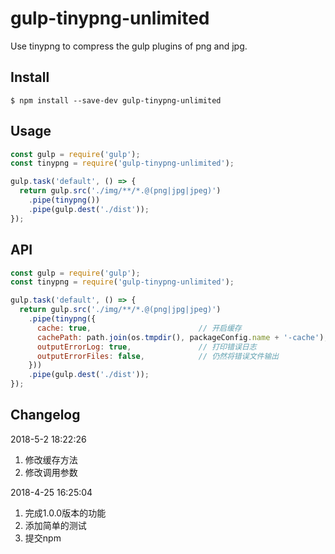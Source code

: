# gulp-tinypng-unlimited
Use tinypng to compress the gulp plugins of png and jpg.

## Install
```shell
$ npm install --save-dev gulp-tinypng-unlimited
```

## Usage
```javascript
const gulp = require('gulp');
const tinypng = require('gulp-tinypng-unlimited');

gulp.task('default', () => {
  return gulp.src('./img/**/*.@(png|jpg|jpeg)')
    .pipe(tinypng())
    .pipe(gulp.dest('./dist'));
});
```

## API
```javascript
const gulp = require('gulp');
const tinypng = require('gulp-tinypng-unlimited');

gulp.task('default', () => {
  return gulp.src('./img/**/*.@(png|jpg|jpeg)')
    .pipe(tinypng({
      cache: true,                        // 开启缓存
      cachePath: path.join(os.tmpdir(), packageConfig.name + '-cache'),                    // 缓存存放的目录
      outputErrorLog: true,               // 打印错误日志
      outputErrorFiles: false,            // 仍然将错误文件输出
    }))
    .pipe(gulp.dest('./dist'));
});
```

## Changelog
2018-5-2 18:22:26
1. 修改缓存方法
2. 修改调用参数

2018-4-25 16:25:04
1. 完成1.0.0版本的功能
2. 添加简单的测试
3. 提交npm